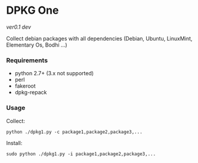 # DPKG One

*ver0.1 dev*

Collect debian packages with all dependencies (Debian, Ubuntu, LinuxMint, Elementary Os, Bodhi ...)

### Requirements

- python 2.7+ (3.x not supported)
- perl
- fakeroot
- dpkg-repack



### Usage

Collect:

	python ./dpkg1.py -c package1,package2,package3,...


Install:
	
	sudo python ./dpkg1.py -i package1,package2,package3,...
